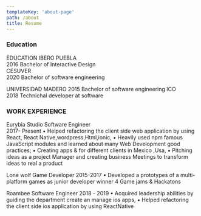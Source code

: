 ```yaml
---
templateKey: 'about-page'
path: /about
title: Resume
---
```

### Education
EDUCATION 
 IBERO PUEBLA   
 2016 Bachelor of Interactive Design  
 CESUVER  
 2020 Bachelor of software engineering  

 UNIVERSIDAD MADERO 
 2015 Bachelor of software engineering 
 ICO   
 2018 Technichal  developer  at software  
 

### WORK EXPERIENCE
Eurybia  Studio   Software Engineer  
 2017- Present 
 ▪ Helped refactoring the client side web application by using React, React Native,wordpress,Html,ionic, 
 ▪ Heavily used npm famous JavaScript modules and learned about many Web Development good practices; 
 ▪ Creating  apps  & for different clients in Mexico ,Usa, 
 ▪  Pitching ideas as a project Manager and creating business Meetings to transform ideas to  real a product  
 
 Lone wolf   Game Developer   2015-2017 
 ▪ Developed a prototypes of a multi-platform games as junior developer  winner 4 Game jams & Hackatons  
 
 
 Roambee 
Software Engineer   2018 - 2019 
▪ Acquired leadership abilities by guiding the department create an manage ios apps, ▪ Helped refactoring the client side ios application by using ReactNative 
